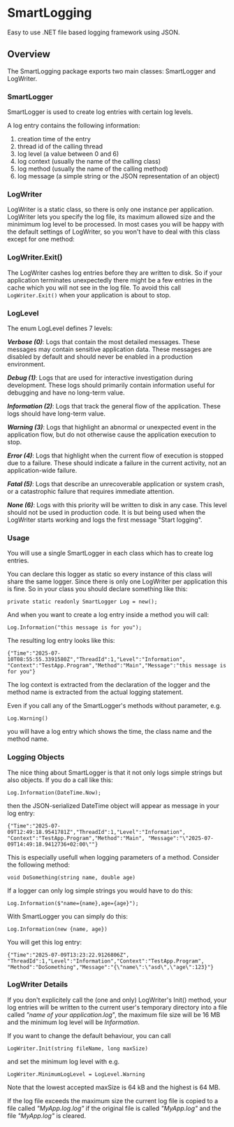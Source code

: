 # SmartLogging
Easy to use .NET file based logging framework using JSON.

## Overview
The SmartLogging package exports two main classes: SmartLogger and LogWriter.

### SmartLogger
SmartLogger is used to create log entries with certain log levels.

A log entry contains the following information:

1. creation time of the entry
2. thread id of the calling thread
3. log level (a value between 0 and 6)
4. log context (usually the name of the calling class)
5. log method (usually the name of the calling method)
6. log message (a simple string or the JSON representation of an object)

### LogWriter
LogWriter is a static class, so there is only one instance per application. 
LogWriter lets you specify the log file, its maximum allowed size and the minimimum
log level to be processed. In most cases you will be happy with the default settings
of LogWriter, so you won't have to deal with this class except for one method:

### LogWriter.Exit()

The LogWriter cashes log entries before they are written to disk. So if your
application terminates unexpectedly there might be a few entries in the cache
which you will not see in the log file. To avoid this call `LogWriter.Exit()`
when your application is about to stop.

### LogLevel
The enum LogLevel defines 7 levels:

***Verbose (0)***: Logs that contain the most detailed messages. These messages may 
contain sensitive application data. These messages are disabled by default and 
should never be enabled in a production environment.

***Debug (1)***: Logs that are used for interactive investigation during development. 
These logs should primarily contain information useful for debugging and have 
no long-term value.

***Information (2)***: Logs that track the general flow of the application. These 
logs should have long-term value.

***Warning (3)***: Logs that highlight an abnormal or unexpected event in the 
application flow, but do not otherwise cause the application execution to stop.

***Error (4)***: Logs that highlight when the current flow of execution is stopped due 
to a failure. These should indicate a failure in the current activity, not an 
application-wide failure.

***Fatal (5)***: Logs that describe an unrecoverable application or system crash, or a 
catastrophic failure that requires immediate attention.

***None (6)***: Logs with this priority will be written to disk in any case. This level 
should not be used in production code. It is but being used when the LogWriter 
starts working and logs the first message "Start logging".

### Usage
You will use a single SmartLogger in each class which has to create log entries.

You can declare this logger as static so every instance of this class will share
the same logger. Since there is only one LogWriter per application this is fine. 
So in your class you should declare something like this:

`private static readonly SmartLogger Log = new();`

And when you want to create a log entry inside a method you will call:

`Log.Information("this message is for you");`

The resulting log entry looks like this:

`{"Time":"2025-07-10T08:55:55.3391580Z","ThreadId":1,"Level":"Information",
"Context":"TestApp.Program","Method":"Main","Message":"this message is for you"}`

The log context is extracted from the declaration of the logger 
and the method name is extracted from the actual logging statement.

Even if you call any of the SmartLogger's methods without parameter, e.g.

`Log.Warning()`

you will have a log entry which shows the time, the class name and the method name.

### Logging Objects
The nice thing about SmartLogger is that it not only logs simple strings but also 
objects. If you do a call like this:

`Log.Information(DateTime.Now);`

then the JSON-serialized DateTime object will appear as message in your log entry:

`{"Time":"2025-07-09T12:49:18.9541781Z","ThreadId":1,"Level":"Information",
"Context":"TestApp.Program","Method":"Main",
"Message":"\"2025-07-09T14:49:18.9412736+02:00\""}`

This is especially usefull when logging parameters of a method.
Consider the following method:

`void DoSomething(string name, double age)`

If a logger can only log simple strings you would have to do this:

`Log.Information($"name={name},age={age}");`

With SmartLogger you can simply do this:

`Log.Information(new {name, age})`

You will get this log entry:

`{"Time":"2025-07-09T13:23:22.9126806Z",
"ThreadId":1,"Level":"Information","Context":"TestApp.Program",
"Method":"DoSomething","Message":"{\"name\":\"asd\",\"age\":123}"}`

### LogWriter Details
If you don't explicitely call the (one and only) LogWriter's Init() method,
your log entries will be written to the current user's temporary directory 
into a file called *"name of your application.log*", the maximum file size 
will be 16 MB and the minimum log level will be *Information*.

If you want to change the default behaviour, you can call

`LogWriter.Init(string fileName, long maxSize)`

and set the minimum log level with e.g.

`LogWriter.MinimumLogLevel = LogLevel.Warning`

Note that the lowest accepted maxSize is 64 kB and the highest is 64 MB.

If the log file exceeds the maximum size the current log file is copied to a 
file called *"MyApp.log.log"* if the original file is called *"MyApp.log"* 
and the file *"MyApp.log"* is cleared.
